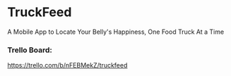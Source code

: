 # TruckFeed
A Mobile App to Locate Your Belly's Happiness, One Food Truck At a Time

### Trello Board:
https://trello.com/b/nFEBMekZ/truckfeed